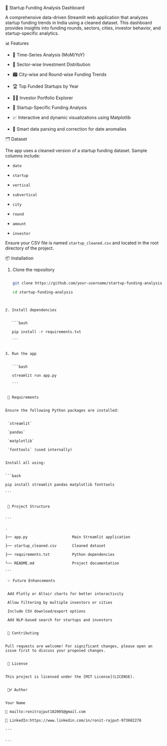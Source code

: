 

 🚀 Startup Funding Analysis Dashboard


A comprehensive data-driven Streamlit web application that analyzes startup funding trends in India using a cleaned dataset. This dashboard provides insights into funding rounds, sectors, cities, investor behavior, and startup-specific analytics.


 📊 Features


- 📅 Time-Series Analysis (MoM/YoY)

- 💼 Sector-wise Investment Distribution

- 🏙️ City-wise and Round-wise Funding Trends

- 🏆 Top Funded Startups by Year

- 👨‍💼 Investor Portfolio Explorer

- 🏢 Startup-Specific Funding Analysis

- 📈 Interactive and dynamic visualizations using Matplotlib

- 🧠 Smart data parsing and correction for date anomalies


 🗂️ Dataset


The app uses a cleaned version of a startup funding dataset. Sample columns include:

- `date`

- `startup`

- `vertical`

- `subvertical`

- `city`

- `round`

- `amount`

- `investor`


Ensure your CSV file is named `startup_cleaned.csv` and located in the root directory of the project.


 📦 Installation


1. Clone the repository

   ```bash

   git clone https://github.com/your-username/startup-funding-analysis.git

   cd startup-funding-analysis

````


2. Install dependencies


   ```bash

   pip install -r requirements.txt

   ```


3. Run the app


   ```bash

   streamlit run app.py

   ```


 🧾 Requirements


Ensure the following Python packages are installed:


 `streamlit`

 `pandas`

 `matplotlib`

 `fonttools` (used internally)


Install all using:


```bash

pip install streamlit pandas matplotlib fonttools

```


 📁 Project Structure


```

.

├── app.py                    Main Streamlit application

├── startup_cleaned.csv       Cleaned dataset

├── requirements.txt          Python dependencies

└── README.md                 Project documentation

```

 ✨ Future Enhancements


 Add Plotly or Altair charts for better interactivity

 Allow filtering by multiple investors or cities

 Include CSV download/export options

 Add NLP-based search for startups and investors


 🤝 Contributing


Pull requests are welcome! For significant changes, please open an issue first to discuss your proposed changes.


 📝 License


This project is licensed under the [MIT License](LICENSE).


 🙋‍♂️ Author


Your Name

📧 mailto:ronitrajput182005@gmail.com

🔗 LinkedIn:https://www.linkedin.com/in/ronit-rajput-973602278

---


```

